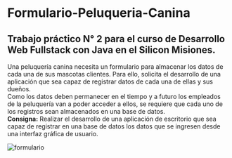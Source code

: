 # Formulario-Peluqueria-Canina
## Trabajo práctico N° 2 para el curso de Desarrollo Web Fullstack con Java en el Silicon Misiones.

Una peluquería canina necesita un formulario para almacenar los datos de cada una de sus mascotas clientes.
Para ello, solicita el desarrollo de una aplicación que sea capaz de registrar datos de cada una de ellas y sus dueños. 
<br/>
Como los datos deben permanecer en el tiempo y a futuro los empleados de la peluquería van 
a poder acceder a ellos, se requiere que cada uno de los registros sean almacenados en una 
base de datos.
<br/>
**Consigna:** Realizar el desarrollo de una aplicación de escritorio que sea capaz de registrar en una 
base de datos los datos que se ingresen desde una interfaz gráfica de usuario.

![formulario](https://user-images.githubusercontent.com/93069340/141667930-b2e83c90-d049-44f2-bfad-fb240634145e.jpg)
